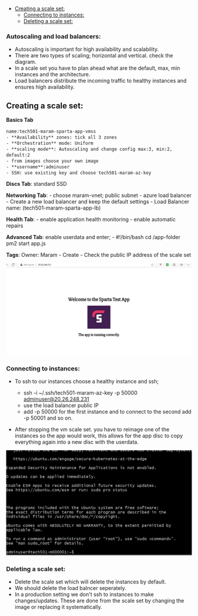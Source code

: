 - [Creating a scale set:](#creating-a-scale-set)
  - [Connecting to instances:](#connecting-to-instances)
  - [Deleting a scale set:](#deleting-a-scale-set)

### Autoscaling and load balancers:

- Autoscaling is important for high availability and scalability.
- There are two types of scaling; horizontal and vertical. check the diagram.
- In a scale set you have to plan ahead what are the default, max, min instances and the architecture.
- Load balancers distribute the incoming traffic to healthy instances and ensures high availability.

## Creating a scale set:

**Basics Tab**

    name:tech501-maram-sparta-app-vmss
    - **Availability** zones: tick all 3 zones
    - **Orchestration** mode: Uniform
    - **scaling mode**: Autoscaling and change config max:3, min:2, default:2
    - from images choose your own image
    - **username**:adminuser
    - SSH: use existing key and choose tech501-maram-az-key

**Discs Tab**: standard SSD

**Networking Tab**:
      - choose maram-vnet; public subnet
      - azure load balancer
      - Create a new load balancer and keep the default settings
        - Load Balancer name: (tech501-maram-sparta-app-lb)

**Health Tab**: 
      - enable application health monitoring
      - enable automatic repairs

**Advanced Tab**: enable userdata and enter;
      - #!/bin/bash
        cd /app-folder
        pm2 start app.js

**Tags**: Owner: Maram
    - Create
    - Check the public IP address of the scale set

![alt text](<Screenshot 2025-01-30 170237.png>)


### Connecting to instances:
* To ssh to our instances choose a healthy instance and ssh; 
    - ssh -i ~/.ssh/tech501-maram-az-key -p 50000 adminuser@20.26.248.231
    - use the load balancer public IP
    - add -p 50000 for the first instance and to connect to the second add -p 50001 and so on.

* After stopping the vm scale set. you have to reimage one of the instances so the app would work, this allows for the app disc to copy everything again into a new disc with the userdata.

![alt text](<Screenshot 2025-01-30 170734-1.png>)

### Deleting a scale set: 
* Delete the scale set which will delete the instances by default.
* We should delete the load balncer seperately. 
* In a production setting we don't ssh to instances to make changes/updates. These are done from the scale set by changing the image or replacing it systematically.

